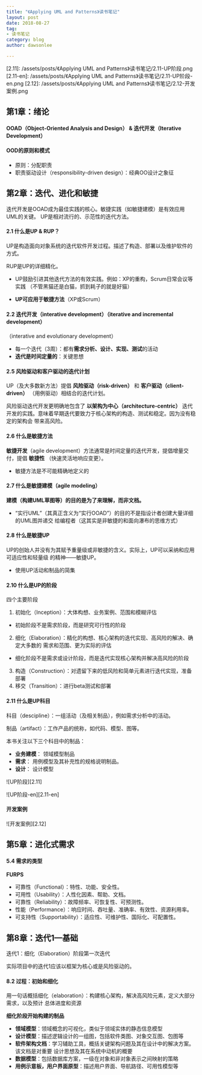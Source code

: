 ```yaml
---
title: "《Applying UML and Patterns》读书笔记"
layout: post
date: 2018-08-27
tag:
- 读书笔记
category: blog
author: dawsonlee

---
```


  [2.11]: /assets/posts/《Applying UML and Patterns》读书笔记/2.11-UP阶段.png
  [2.11-en]: /assets/posts/《Applying UML and Patterns》读书笔记/2.11-UP阶段-en.png
  [2.12]: /assets/posts/《Applying UML and Patterns》读书笔记/2.12-开发案例.png
     

## 第1章：绪论

#### OOAD（Object-Oriented Analysis and Design） & 迭代开发（Iterative Development）

#### OOD的原则和模式

* 原则：分配职责
* 职责驱动设计（responsibility-driven design）：经典OO设计之象征

## 第2章：迭代、进化和敏捷

迭代开发是OOAD成为最佳实践的核心。敏捷实践（如敏捷建模）是有效应用UML的关键。
UP是相对流行的、示范性的迭代方法。

#### 2.1 什么是UP & RUP？

UP是构造面向对象系统的迭代软件开发过程。描述了构造、部署以及维护软件的方式。

RUP是UP的详细精化。

* UP鼓励引进其他迭代方法的有效实践。例如：XP的重构，Scrum日常会议等实践
（不管黑猫还是白猫，抓到耗子的就是好猫）

* **UP可应用于敏捷方法**（XP或Scrum）

#### 2.2 迭代开发（interative development）（iterative and incremental development）
（interative and evolutionary development）

* 每一个迭代（3周）：都有**需求分析、设计、实现、测试**的活动
* **迭代是时间定量的**：关键思想

#### 2.5 风险驱动和客户驱动的迭代计划

UP（及大多数新方法）提倡 **风险驱动（risk-driven）** 和 **客户驱动（client-driven）** 
（用例驱动）相结合的迭代计划。

风险驱动迭代开发更明确地包含了 **以架构为中心（architecture-centric）** 迭代
开发的实践。意味着早期迭代要致力于核心架构的构造、测试和稳定。因为没有稳定的架构会
带来高风险。


#### 2.6 什么是敏捷方法

**敏捷开发**（agile development）方法通常是时间定量的迭代开发，提倡增量交付，提倡
**敏捷性** （快速灵活地响应变更）。

* 敏捷方法是不可能精确地定义的

#### 2.7 什么是敏捷建模（agile modeling）

**建模（构建UML草图等）的目的是为了来理解，而非文档。**

* “实行UML”（其真正含义为“实行OOAD”）的目的不是指设计者创建大量详细的UML图并递交
给编程者（这其实是非敏捷的和面向瀑布的思维方式）

#### 2.8 什么是敏捷UP

UP的创始人并没有为其赋予重量级或非敏捷的含义。实际上，UP可以采纳和应用可适应性和轻量级
的精神——敏捷UP。

*  使用UP活动和制品的简集

#### 2.10 **什么是UP的阶段**

四个主要阶段

1. 初始化（Inception）：大体构想、业务案例、范围和模糊评估
* 初始阶段不是需求阶段，而是研究可行性的阶段
2. 细化（Elaboration）：精化的构想、核心架构的迭代实现、高风险的解决、确定大多数的
需求和范围、更为实际的评估
* 细化阶段不是需求或设计阶段，而是迭代实现核心架构并解决高风险的阶段
3. 构造（Construction）：对遗留下来的低风险和简单元素进行迭代实现，准备部署
4. 移交（Transition）：进行beta测试和部署

#### 2.11 什么是UP科目

科目（descipline）：一组活动（及相关制品），例如需求分析中的活动。

制品（artifact）：工作产品的统称，如代码、模型、图等。

本书关注以下三个科目中的制品：

* **业务建模**： 领域模型制品
* **需求**： 用例模型及其补充性的规格说明制品。
* **设计**： 设计模型

![UP阶段][2.11]

![UP阶段-en][2.11-en]


#### 开发案例

![开发案例][2.12]

## 第5章：进化式需求

#### 5.4 需求的类型

**FURPS**

* 可靠性（Functional）：特性、功能、安全性。
* 可用性（Usability）：人性化因素、帮助、文档。
* 可靠性（Reliability）：故障频率、可恢复性、可预测性。
* 性能（Performance）：响应时间、吞吐量、准确率、有效性、资源利用率。
* 可支持性（Supportability）：适应性、可维护性、国际化、可配置性。

## 第8章：迭代1—基础

迭代1：细化（Elaboration）阶段第一次迭代

实际项目中的迭代1应该以框架为核心或是风险驱动的。

#### 8.2 过程：初始和细化

用一句话概括细化（elaboration）：构建核心架构，解决高风险元素，定义大部分需求，以及预计
总体进度和资源

**细化阶段开始构建的制品**

* **领域模型**：领域概念的可视化，类似于领域实体的静态信息模型
* **设计模型**：描述逻辑设计的一组图，包括软件类图、对象交互图、包图等
* **软件架构文档**：学习辅助工具，概括关键架构问题及其在设计中的解决方案。该文档是对重要
设计思想及其在系统中动机的概要
* **数据模型**：包括数据库方案，一级在对象和非对象表示之间映射的策略
* **用例示意板，用户界面原型**：描述用户界面、导航路径、可用性模型等

